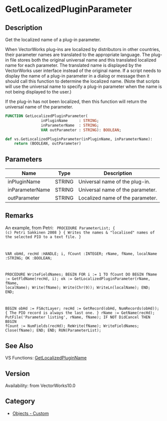 # GetLocalizedPluginParameter

## Description
Get the localized name of a plug-in parameter.

When VectorWorks plug-ins are localized by distributors in other countries, their parameter names are translated to the appropriate language.  The plug-in file stores both the original universal name and this translated localized name for each parameter.  The translated name is displayed by the VectorWorks user interface instead of the original name.  If a script needs to display the name of a plug-in parameter in a dialog or message then it should call this function to determine the localized name.  (Note that scripts will use the universal name to specify a plug-in parameter when the name is not being displayed to the user.) 

If the plug-in has not been localized, then this function will return the universal name of the parameter.

```pascal
FUNCTION GetLocalizedPluginParameter(
				inPluginName     : STRING;
				inParameterName  : STRING;
				VAR outParameter : STRING): BOOLEAN;
```

```python
def vs.GetLocalizedPluginParameter(inPluginName, inParameterName):
    return (BOOLEAN, outParameter)
```

## Parameters
|Name|Type|Description|
|---|---|---|
|inPluginName|STRING|Universal name of the plug-in.|
|inParameterName|STRING|Universal name of the parameter.|
|outParameter|STRING|Localized name of the parameter.|

## Remarks
An example, from Petri:
<code lang="pas">
PROCEDURE ParameterList; { (c) Petri Sakkinen 2008 }
{ Writes the names & "localised" names of the selected PIO to a text file. }

VAR
obHd, recHd :HANDLE;
i, fCount :INTEGER;
rName, fName, localName :STRING;
OK :BOOLEAN; 

PROCEDURE WriteFieldNames;
BEGIN
FOR i := 1 TO fCount DO BEGIN
fName := GetFldName(recHd, i);
ok := GetLocalizedPluginParameter(rName, fName, localName);
Write(fName);
Write(Chr(9));
WriteLn(localName);
END;
END;

BEGIN
obHd := FSActLayer;
recHd := GetRecord(obHd, NumRecords(obHd)); { The PIO record is always the last one. }
rName := GetName(recHd);
PutFile('Parameter listing', rName, fName);
IF NOT DidCancel THEN BEGIN
fCount := NumFields(recHd);
ReWrite(fName);
WriteFieldNames;
Close(fName);
END;
END;
RUN(ParameterList);
</code>

## See Also
VS Functions:
[GetLocalizedPluginName](GetLocalizedPluginName.md)

## Version
Availability: from VectorWorks10.0

## Category
* [Objects - Custom](../Categories/Objects%20-%20Custom.md)
